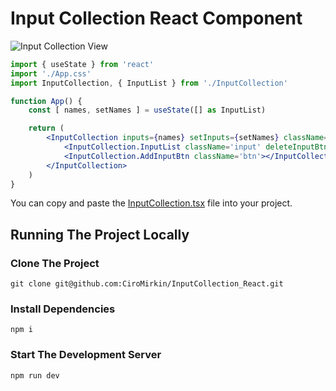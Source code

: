 # Input Collection React Component

![Input Collection View](https://i.postimg.cc/05MSnzwV/Input-Collection.jpg)

```jsx
import { useState } from 'react'
import './App.css'
import InputCollection, { InputList } from './InputCollection'

function App() {
    const [ names, setNames ] = useState([] as InputList)

    return (
        <InputCollection inputs={names} setInputs={setNames} className='container'>
            <InputCollection.InputList className='input' deleteInputBtnClassName='btn'/>
            <InputCollection.AddInputBtn className='btn'></InputCollection.AddInputBtn>
        </InputCollection>
    )
}
```

You can copy and paste the [InputCollection.tsx](./src/InputCollection.tsx) file into your project. 

## Running The Project Locally

### Clone The Project

```
git clone git@github.com:CiroMirkin/InputCollection_React.git
```

### Install Dependencies

```
npm i
```

### Start The Development Server

```
npm run dev
```